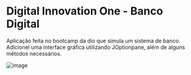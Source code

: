 # Digital Innovation One - Banco Digital
Aplicação feita no bootcamp da dio que simula um sistema de banco. Adicionei uma interface gráfica utilizando JOptionpane, além de alguns métodos necessários.

![image](https://user-images.githubusercontent.com/84036142/175356518-145bb556-44cb-4dae-8e54-4b078541f120.png)

